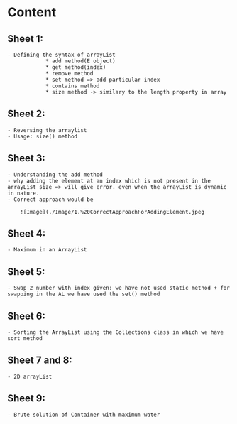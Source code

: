 # Content

## Sheet 1:

    - Defining the syntax of arrayList
                * add method(E object)
                * get method(index)
                * remove method
                * set method => add particular index
                * contains method
                * size method -> similary to the length property in array

## Sheet 2:

    - Reversing the arraylist
    - Usage: size() method

## Sheet 3:

    - Understanding the add method
    - why adding the element at an index which is not present in the arrayList size => will give error. even when the arrayList is dynamic in nature.
    - Correct approach would be

        ![Image](./Image/1.%20CorrectApproachForAddingElement.jpeg

## Sheet 4:

    - Maximum in an ArrayList

## Sheet 5:

    - Swap 2 number with index given: we have not used static method + for swapping in the AL we have used the set() method

## Sheet 6:

    - Sorting the ArrayList using the Collections class in which we have sort method

## Sheet 7 and 8:

    - 2D arrayList

## Sheet 9:

    - Brute solution of Container with maximum water
